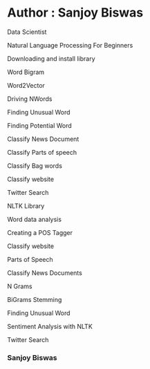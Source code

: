 # Author : Sanjoy Biswas

Data Scientist


Natural Language Processing For Beginners

Downloading and install library

Word Bigram

Word2Vector

Driving NWords

Finding Unusual Word

Finding Potential Word

Classify News Document

Classify Parts of speech

Classify Bag words

Classify website

Twitter Search

NLTK Library

Word data analysis

Creating a POS Tagger

Classify website

Parts of Speech

Classify News Documents

N Grams

BiGrams Stemming

Finding Unusual Word

Sentiment Analysis with NLTK

Twitter Search

### Sanjoy Biswas
